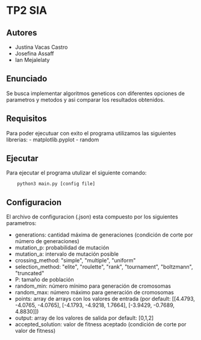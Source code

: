 # TP2 SIA

## Autores

* Justina Vacas Castro
* Josefina Assaff 
* Ian Mejalelaty

## Enunciado

Se busca implementar algoritmos geneticos con diferentes opciones de parametros y metodos y asi comparar los resultados obtenidos.

## Requisitos

Para poder ejecutuar con exito el programa utilizamos las siguientes librerias: 
    - matplotlib.pyplot 
    - random

## Ejecutar

Para ejecutar el programa utulizar el siguiente comando: 

		python3 main.py [config file]

## Configuracion

El archivo de configuracion (.json) esta compuesto por los siguientes parametros:

- generations: cantidad máxima de generaciones (condición de corte por número de generaciones)
- mutation_p: probabilidad de mutación
- mutation_a: intervalo de mutación posible
- crossing_method: "simple", "multiple", "uniform"
- selection_method: "elite", "roulette", "rank", "tournament", "boltzmann", "truncated"
- P: tamaño de población
- random_min: número mínimo para generación de cromosomas
- random_max: número máximo para generación de cromosomas
- points: array de arrays con los valores de entrada (por default: [[4.4793, -4.0765, -4.0765], [-4.1793, -4.9218, 1.7664], [-3.9429, -0.7689, 4.8830]])
- output: array de los valores de salida por default: [0,1,2]
- accepted_solution: valor de fitness aceptado (condición de corte por valor de fitness)